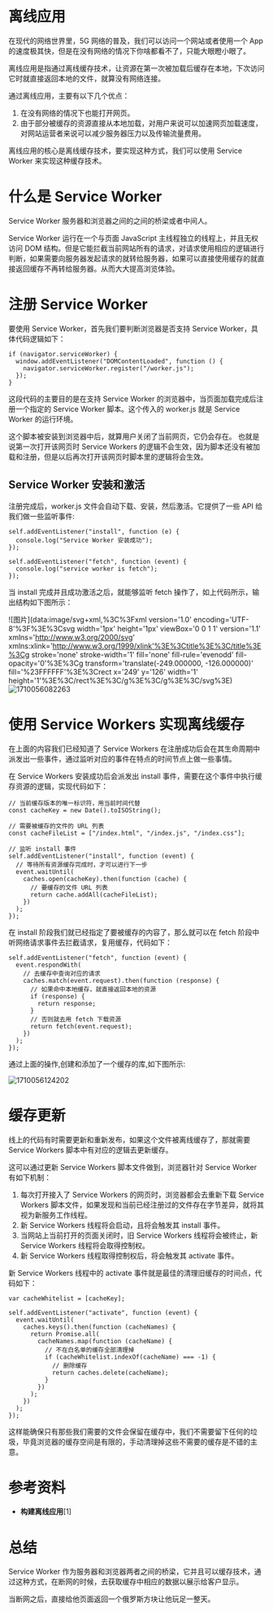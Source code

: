 # 离线应用

在现代的网络世界里，5G 网络的普及，我们可以访问一个网站或者使用一个 App 的速度极其快，但是在没有网络的情况下你啥都看不了，只能大眼瞪小眼了。

离线应用是指通过离线缓存技术，让资源在第一次被加载后缓存在本地，下次访问它时就直接返回本地的文件，就算没有网络连接。

通过离线应用，主要有以下几个优点：

1. 在没有网络的情况下也能打开网页。
2. 由于部分被缓存的资源直接从本地加载，对用户来说可以加速网页加载速度，对网站运营者来说可以减少服务器压力以及传输流量费用。

离线应用的核心是离线缓存技术，要实现这种方式，我们可以使用 Service Worker 来实现这种缓存技术。

# 什么是 Service Worker

Service Worker 服务器和浏览器之间的之间的桥梁或者中间人。

Service Worker 运行在一个与页面 JavaScript 主线程独立的线程上，并且无权访问 DOM 结构。但是它能拦截当前网站所有的请求，对请求使用相应的逻辑进行判断，如果需要向服务器发起请求的就转给服务器，如果可以直接使用缓存的就直接返回缓存不再转给服务器。从而大大提高浏览体验。

# 注册 Service Worker

要使用 Service Worker，首先我们要判断浏览器是否支持 Service Worker，具体代码逻辑如下：

```
if (navigator.serviceWorker) {
  window.addEventListener("DOMContentLoaded", function () {
    navigator.serviceWorker.register("/worker.js");
  });
}
```

这段代码的主要目的是在支持 Service Worker 的浏览器中，当页面加载完成后注册一个指定的 Service Worker 脚本。这个传入的 worker.js 就是 Service Worker 的运行环境。

这个脚本被安装到浏览器中后，就算用户关闭了当前网页，它仍会存在。 也就是说第一次打开该网页时 Service Workers 的逻辑不会生效，因为脚本还没有被加载和注册，但是以后再次打开该网页时脚本里的逻辑将会生效。

## Service Worker 安装和激活

注册完成后，worker.js 文件会自动下载、安装，然后激活。它提供了一些 API 给我们做一些监听事件:

```
self.addEventListener("install", function (e) {
  console.log("Service Worker 安装成功");
});

self.addEventListener("fetch", function (event) {
  console.log("service worker is fetch");
});
```

当 install 完成并且成功激活之后，就能够监听 fetch 操作了，如上代码所示，输出结构如下图所示：

![图片](data:image/svg+xml,%3C%3Fxml version='1.0' encoding='UTF-8'%3F%3E%3Csvg width='1px' height='1px' viewBox='0 0 1 1' version='1.1' xmlns='http://www.w3.org/2000/svg' xmlns:xlink='http://www.w3.org/1999/xlink'%3E%3Ctitle%3E%3C/title%3E%3Cg stroke='none' stroke-width='1' fill='none' fill-rule='evenodd' fill-opacity='0'%3E%3Cg transform='translate(-249.000000, -126.000000)' fill='%23FFFFFF'%3E%3Crect x='249' y='126' width='1' height='1'%3E%3C/rect%3E%3C/g%3E%3C/g%3E%3C/svg%3E)![1710056082263](C:\Users\Administrator\AppData\Roaming\Typora\typora-user-images\1710056082263.png)

# 使用 Service Workers 实现离线缓存

在上面的内容我们已经知道了 Service Workers 在注册成功后会在其生命周期中派发出一些事件，通过监听对应的事件在特点的时间节点上做一些事情。

在 Service Workers 安装成功后会派发出 install 事件，需要在这个事件中执行缓存资源的逻辑，实现代码如下：

```
// 当前缓存版本的唯一标识符，用当前时间代替
const cacheKey = new Date().toISOString();

// 需要被缓存的文件的 URL 列表
const cacheFileList = ["/index.html", "/index.js", "/index.css"];

// 监听 install 事件
self.addEventListener("install", function (event) {
  // 等待所有资源缓存完成时，才可以进行下一步
  event.waitUntil(
    caches.open(cacheKey).then(function (cache) {
      // 要缓存的文件 URL 列表
      return cache.addAll(cacheFileList);
    })
  );
});
```

在 install 阶段我们就已经指定了要被缓存的内容了，那么就可以在 fetch 阶段中听网络请求事件去拦截请求，复用缓存，代码如下：

```
self.addEventListener("fetch", function (event) {
  event.respondWith(
    // 去缓存中查询对应的请求
    caches.match(event.request).then(function (response) {
      // 如果命中本地缓存，就直接返回本地的资源
      if (response) {
        return response;
      }
      // 否则就去用 fetch 下载资源
      return fetch(event.request);
    })
  );
});
```

通过上面的操作,创建和添加了一个缓存的库,如下图所示:

![1710056124202](C:\Users\Administrator\AppData\Roaming\Typora\typora-user-images\1710056124202.png)

# 缓存更新

线上的代码有时需要更新和重新发布，如果这个文件被离线缓存了，那就需要 Service Workers 脚本中有对应的逻辑去更新缓存。

这可以通过更新 Service Workers 脚本文件做到，浏览器针对 Service Worker 有如下机制：

1. 每次打开接入了 Service Workers 的网页时，浏览器都会去重新下载 Service Workers 脚本文件，如果发现和当前已经注册过的文件存在字节差异，就将其视为新服务工作线程。
2. 新 Service Workers 线程将会启动，且将会触发其 install 事件。
3. 当网站上当前打开的页面关闭时，旧 Service Workers 线程将会被终止，新 Service Workers 线程将会取得控制权。
4. 新 Service Workers 线程取得控制权后，将会触发其 activate 事件。

新 Service Workers 线程中的 activate 事件就是最佳的清理旧缓存的时间点，代码如下：

```
var cacheWhitelist = [cacheKey];

self.addEventListener("activate", function (event) {
  event.waitUntil(
    caches.keys().then(function (cacheNames) {
      return Promise.all(
        cacheNames.map(function (cacheName) {
          // 不在白名单的缓存全部清理掉
          if (cacheWhitelist.indexOf(cacheName) === -1) {
            // 删除缓存
            return caches.delete(cacheName);
          }
        })
      );
    })
  );
});
```

这样能确保只有那些我们需要的文件会保留在缓存中，我们不需要留下任何的垃圾，毕竟浏览器的缓存空间是有限的，手动清理掉这些不需要的缓存是不错的主意。

# 参考资料

- **构建离线应用**[1]

# 总结

Service Worker 作为服务器和浏览器两者之间的桥梁，它并且可以缓存技术，通过这种方式，在断网的时候，去获取缓存中相应的数据以展示给客户显示。

当断网之后，直接给他页面返回一个俄罗斯方块让他玩足一整天。
